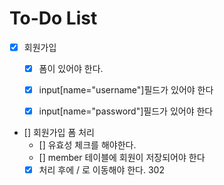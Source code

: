 # To-Do List

- [x] 회원가입
    - [x] 폼이 있어야 한다.
    - [x] input[name="username"]필드가 있어야 한다
    - [x] input[name="password"]필드가 있어야 한다


- [] 회원가입 폼 처리
    - [] 유효성 체크를 해야한다.
    - [] member 테이블에 회원이 저장되어야 한다
    - [x] 처리 후에 / 로 이동해야 한다. 302